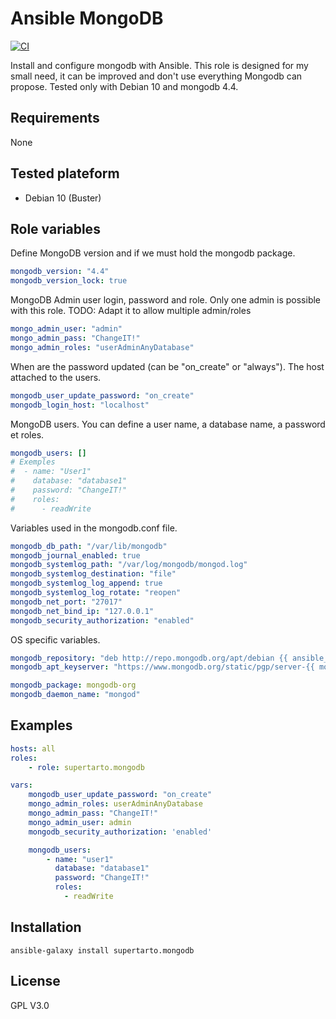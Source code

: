 # Ansible MongoDB
[![CI](https://github.com/supertarto/ansible-mongodb/workflows/CI/badge.svg?event=push)](https://github.com/supertarto/ansible-mongodb/actions?query=workflow%3ACI)

Install and configure mongodb with Ansible. This role is designed for my small need, it can be improved and don't use everything Mongodb can propose. Tested only with Debian 10 and mongodb 4.4.

## Requirements
None

## Tested plateform
* Debian 10 (Buster)

## Role variables
Define MongoDB version and if we must hold the mongodb package. 
```yml
mongodb_version: "4.4"
mongodb_version_lock: true
```
MongoDB Admin user login, password and role. Only one admin is possible with this role. TODO: Adapt it to allow multiple admin/roles
```yml
mongo_admin_user: "admin"
mongo_admin_pass: "ChangeIT!"
mongo_admin_roles: "userAdminAnyDatabase"
```
When are the password updated (can be "on_create" or "always"). The host attached to the users.
```yml
mongodb_user_update_password: "on_create"
mongodb_login_host: "localhost"
```
MongoDB users. You can define a user name, a database name, a password et roles.
```yml
mongodb_users: []
# Exemples
#  - name: "User1"
#    database: "database1"
#    password: "ChangeIT!"
#    roles:
#      - readWrite
```
Variables used in the mongodb.conf file.
```yml
mongodb_db_path: "/var/lib/mongodb"
mongodb_journal_enabled: true
mongodb_systemlog_path: "/var/log/mongodb/mongod.log"
mongodb_systemlog_destination: "file"
mongodb_systemlog_log_append: true
mongodb_systemlog_log_rotate: "reopen"
mongodb_net_port: "27017"
mongodb_net_bind_ip: "127.0.0.1"
mongodb_security_authorization: "enabled"
```
OS specific variables. 
```yml
mongodb_repository: "deb http://repo.mongodb.org/apt/debian {{ ansible_distribution_release }}/mongodb-org/{{ mongodb_version }} main"
mongodb_apt_keyserver: "https://www.mongodb.org/static/pgp/server-{{ mongodb_version }}.asc"

mongodb_package: mongodb-org
mongodb_daemon_name: "mongod"
```

## Examples
```yml
hosts: all
roles:
    - role: supertarto.mongodb

vars:
    mongodb_user_update_password: "on_create"
    mongo_admin_roles: userAdminAnyDatabase
    mongo_admin_pass: "ChangeIT!"
    mongo_admin_user: admin
    mongodb_security_authorization: 'enabled'

    mongodb_users:
        - name: "user1"
          database: "database1"
          password: "ChangeIT!"
          roles:
            - readWrite
```
## Installation
```
ansible-galaxy install supertarto.mongodb
```
## License
GPL V3.0
